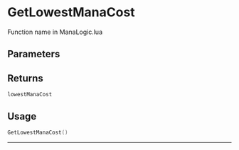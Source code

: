 # GetLowestManaCost
Function name in ManaLogic.lua
## Parameters

## Returns
`lowestManaCost`
## Usage
```lua
GetLowestManaCost()
```
---
